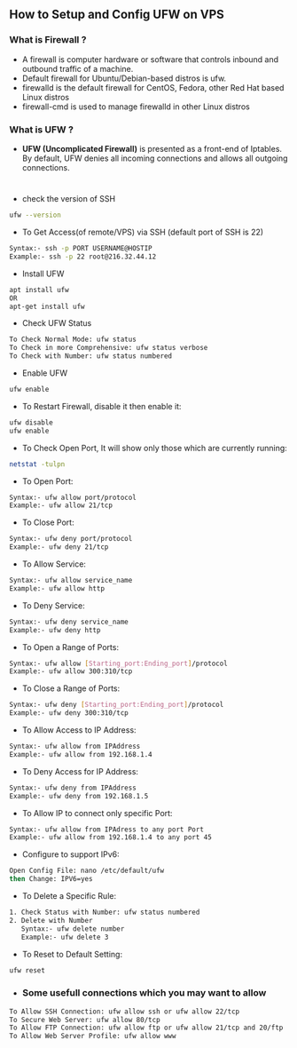 ## **How to Setup and Config UFW on VPS**

### **What is Firewall ?**

-   A firewall is computer hardware or software that controls inbound and outbound traffic of a machine.
-   Default firewall for Ubuntu/Debian-based distros is ufw.
-   firewalld is the default firewall for CentOS, Fedora, other Red Hat based Linux distros
-   firewall-cmd is used to manage firewalld in other Linux distros

### **What is UFW ?**

-   **UFW (Uncomplicated Firewall)** is presented as a front-end of Iptables. By default, UFW denies all incoming connections and allows all outgoing connections.

#

-   check the version of SSH

```sh
ufw --version
```

-   To Get Access(of remote/VPS) via SSH (default port of SSH is 22)

```sh
Syntax:- ssh -p PORT USERNAME@HOSTIP
Example:- ssh -p 22 root@216.32.44.12
```

-   Install UFW

```sh
apt install ufw
OR
apt-get install ufw
```

-   Check UFW Status

```sh
To Check Normal Mode: ufw status
To Check in more Comprehensive: ufw status verbose
To Check with Number: ufw status numbered
```

-   Enable UFW

```sh
ufw enable
```

-   To Restart Firewall, disable it then enable it:

```sh
ufw disable
ufw enable
```

-   To Check Open Port, It will show only those which are currently running:

```sh
netstat -tulpn
```

-   To Open Port:

```sh
Syntax:- ufw allow port/protocol
Example:- ufw allow 21/tcp
```

-   To Close Port:

```sh
Syntax:- ufw deny port/protocol
Example:- ufw deny 21/tcp
```

-   To Allow Service:

```sh
Syntax:- ufw allow service_name
Example:- ufw allow http
```

-   To Deny Service:

```sh
Syntax:- ufw deny service_name
Example:- ufw deny http
```

-   To Open a Range of Ports:

```sh
Syntax:- ufw allow [Starting_port:Ending_port]/protocol
Example:- ufw allow 300:310/tcp
```

-   To Close a Range of Ports:

```sh
Syntax:- ufw deny [Starting_port:Ending_port]/protocol
Example:- ufw deny 300:310/tcp
```

-   To Allow Access to IP Address:

```sh
Syntax:- ufw allow from IPAddress
Example:- ufw allow from 192.168.1.4
```

-   To Deny Access for IP Address:

```sh
Syntax:- ufw deny from IPAddress
Example:- ufw deny from 192.168.1.5
```

-   To Allow IP to connect only specific Port:

```sh
Syntax:- ufw allow from IPAdress to any port Port
Example:- ufw allow from 192.168.1.4 to any port 45
```

-   Configure to support IPv6:

```sh
Open Config File: nano /etc/default/ufw
then Change: IPV6=yes
```

-   To Delete a Specific Rule:

```sh
1. Check Status with Number: ufw status numbered
2. Delete with Number
   Syntax:- ufw delete number
   Example:- ufw delete 3
```

-   To Reset to Default Setting:

```sh
ufw reset
```

-   ### **Some usefull connections which you may want to allow**

```sh
To Allow SSH Connection: ufw allow ssh or ufw allow 22/tcp
To Secure Web Server: ufw allow 80/tcp
To Allow FTP Connection: ufw allow ftp or ufw allow 21/tcp and 20/ftp
To Allow Web Server Profile: ufw allow www
```
